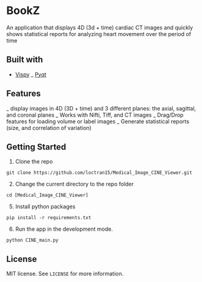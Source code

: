 <h1>BookZ</h1>
An application that displays 4D (3d + time) cardiac CT images and quickly shows statistical reports for analyzing heart movement over the period of time

## Built with
- [Vispy](https://github.com/vispy/vispy)
_ [Pyqt](https://www.riverbankcomputing.com/static/Docs/PyQt6)

## Features

_ display images in 4D (3D + time) and 3 different planes: the axial, sagittal, and coronal planes
_ Works with Nifti, Tiff, and CT images
_ Drag/Drop features for loading volume or label images
_ Generate statistical reports (size, and correlation of variation)

## Getting Started

1. Clone the repo

```shell
git clone https://github.com/loctran15/Medical_Image_CINE_Viewer.git
```

2.  Change the current directory to the repo folder

```shell
cd [Medical_Image_CINE_Viewer]
```

5. Install python packages

```shell
pip install -r requirements.txt
```

6. Run the app in the development mode.

```shell
python CINE_main.py 
```

## License

MIT license. See `LICENSE` for more information.
